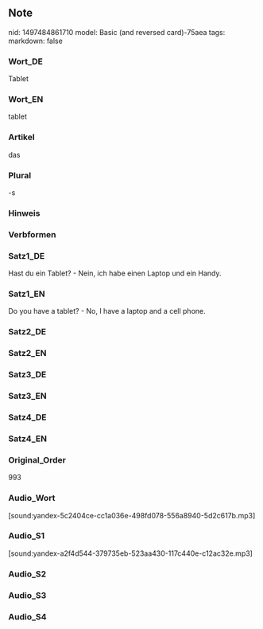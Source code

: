 ## Note
nid: 1497484861710
model: Basic (and reversed card)-75aea
tags: 
markdown: false

### Wort_DE
Tablet

### Wort_EN
tablet

### Artikel
das

### Plural
-s

### Hinweis


### Verbformen


### Satz1_DE
Hast du ein Tablet? - Nein, ich habe einen Laptop und ein Handy.

### Satz1_EN
Do you have a tablet? - No, I have a laptop and a cell phone.

### Satz2_DE


### Satz2_EN


### Satz3_DE


### Satz3_EN


### Satz4_DE


### Satz4_EN


### Original_Order
993

### Audio_Wort
[sound:yandex-5c2404ce-cc1a036e-498fd078-556a8940-5d2c617b.mp3]

### Audio_S1
[sound:yandex-a2f4d544-379735eb-523aa430-117c440e-c12ac32e.mp3]

### Audio_S2


### Audio_S3


### Audio_S4

